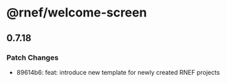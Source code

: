 # @rnef/welcome-screen

## 0.7.18

### Patch Changes

- 89614b6: feat: introduce new template for newly created RNEF projects
